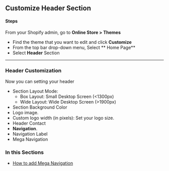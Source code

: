 ## Customize Header Section

#### Steps

From your Shopify admin, go to **Online Store &gt; Themes**

* Find the theme that you want to edit and click **Customize**
* From the top bar drop-down menu, Select ** Home Page**
* Select **Header** Section

---

### Header Customization

Now you can setting your header

* Section Layout Mode:
  * Box Layout: Small Desktop Screen \(&lt;1300px\)
  * Wide Layout: Wide Desktop Screen \(&gt;1900px\)
* Section Background Color
* Logo image.
* Custom logo width \(in pixels\): Set your logo size.
* Header Contact 
* **Navigation**.
* Navigation Label
* Mega Navigation

### In this Sections

* [How to add Mega Navigation](/extensions/mega-navigation-setup.md)



